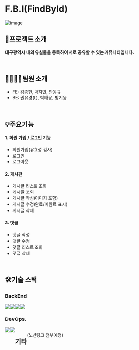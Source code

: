# F.B.I(FindById)
![image](https://user-images.githubusercontent.com/107821779/211862597-19e62950-51a5-4aaf-b0e8-ab83e9627c60.png)


## 📢프로젝트 소개
**대구광역시 내의 유실물을 등록하여 서로 공유할 수 있는 커뮤니티입니다.**

<br/>

## 👨‍👩‍👧‍👦팀원 소개
- FE: 김종현, 박지민, 안동규
- BE: 권유경(L), 박태웅, 방기웅

<br/>

## 💡주요기능

#### 1. 회원 가입 / 로그인 기능
   * 회원가입(유효성 검사)
   * 로그인
   * 로그아웃

#### 2. 게시판
   * 게시글 리스트 조회
   * 게시글 조회
   * 게시글 작성(이미지 포함)
   * 게시글 수정(완료/미완료 표시)
   * 게시글 삭제
   
#### 3. 댓글
   * 댓글 작성
   * 댓글 수정
   * 댓글 리스트 조회
   * 댓글 삭제

<br/>

## 🛠️기술 스택

### BackEnd
<div style="display: flex">
<img src="https://img.shields.io/badge/Spring-6DB33F?style=for-the-badge&logo=Spring&logoColor=white">
<img src="https://img.shields.io/badge/SpringBoot-6DB33F?style=for-the-badge&logo=SpringBoot&logoColor=white">
<img src="https://img.shields.io/badge/SpringSecurity-6DB33F?style=for-the-badge&logo=SpringSecurity&logoColor=white">
<img src="https://img.shields.io/badge/JSON Web Tokens-000000?style=for-the-badge&logo=JSON Web Tokens&logoColor=white">
</div>

### DevOps.
<div style="display: flex">
<img src="https://img.shields.io/badge/Amazon S3-569A31?style=for-the-badge&logo=Amazon S3&logoColor=white">
<img src="https://img.shields.io/badge/MySQL-4479A1?style=for-the-badge&logo=MySQL&logoColor=white">

<br/>

## 기타
(노션링크 첨부예정)
